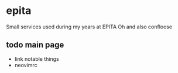 # epita
Small services used during my years at EPITA
Oh and also confloose

## todo main page
- link notable things
- neovimrc
